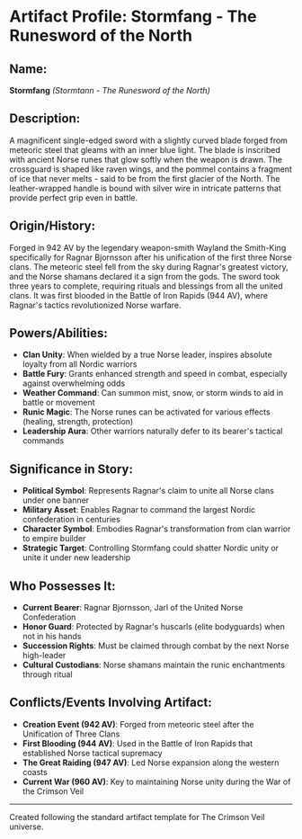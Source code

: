 # Artifact Profile: Stormfang - The Runesword of the North

## Name:
**Stormfang** *(Stormtann - The Runesword of the North)*

## Description:
A magnificent single-edged sword with a slightly curved blade forged from meteoric steel that gleams with an inner blue light. The blade is inscribed with ancient Norse runes that glow softly when the weapon is drawn. The crossguard is shaped like raven wings, and the pommel contains a fragment of ice that never melts - said to be from the first glacier of the North. The leather-wrapped handle is bound with silver wire in intricate patterns that provide perfect grip even in battle.

## Origin/History:
Forged in 942 AV by the legendary weapon-smith Wayland the Smith-King specifically for Ragnar Bjornsson after his unification of the first three Norse clans. The meteoric steel fell from the sky during Ragnar's greatest victory, and the Norse shamans declared it a sign from the gods. The sword took three years to complete, requiring rituals and blessings from all the united clans. It was first blooded in the Battle of Iron Rapids (944 AV), where Ragnar's tactics revolutionized Norse warfare.

## Powers/Abilities:
- **Clan Unity**: When wielded by a true Norse leader, inspires absolute loyalty from all Nordic warriors
- **Battle Fury**: Grants enhanced strength and speed in combat, especially against overwhelming odds
- **Weather Command**: Can summon mist, snow, or storm winds to aid in battle or movement
- **Runic Magic**: The Norse runes can be activated for various effects (healing, strength, protection)
- **Leadership Aura**: Other warriors naturally defer to its bearer's tactical commands

## Significance in Story:
- **Political Symbol**: Represents Ragnar's claim to unite all Norse clans under one banner
- **Military Asset**: Enables Ragnar to command the largest Nordic confederation in centuries
- **Character Symbol**: Embodies Ragnar's transformation from clan warrior to empire builder
- **Strategic Target**: Controlling Stormfang could shatter Nordic unity or unite it under new leadership

## Who Possesses It:
- **Current Bearer**: Ragnar Bjornsson, Jarl of the United Norse Confederation
- **Honor Guard**: Protected by Ragnar's huscarls (elite bodyguards) when not in his hands
- **Succession Rights**: Must be claimed through combat by the next Norse high-leader
- **Cultural Custodians**: Norse shamans maintain the runic enchantments through ritual

## Conflicts/Events Involving Artifact:
- **Creation Event (942 AV)**: Forged from meteoric steel after the Unification of Three Clans
- **First Blooding (944 AV)**: Used in the Battle of Iron Rapids that established Norse tactical supremacy
- **The Great Raiding (947 AV)**: Led Norse expansion along the western coasts
- **Current War (960 AV)**: Key to maintaining Norse unity during the War of the Crimson Veil

---
Created following the standard artifact template for The Crimson Veil universe.

